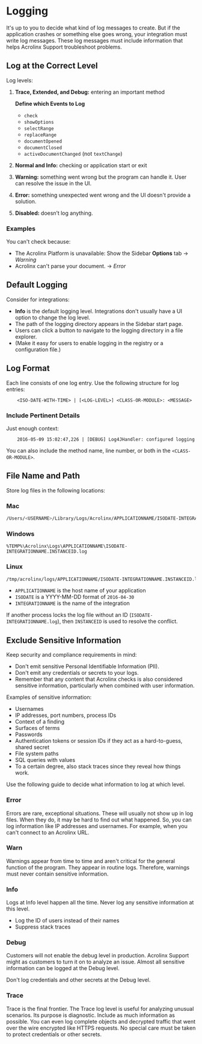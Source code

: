 # Logging

It's up to you to decide what kind of log messages to create. But if the application crashes or something else goes wrong,
your integration must write log messages. These log messages must include information that helps Acrolinx Support
troubleshoot problems.

## Log at the Correct Level

Log levels:

1. **Trace, Extended, and Debug:** entering an important method

    **Define which Events to Log**

    * `check`
    * `showOptions`
    * `selectRange`
    * `replaceRange`
    * `documentOpened`
    * `documentClosed`
    * `activeDocumentChanged` (not `textChange`)
2. **Normal and Info:** checking or application start or exit
3. **Warning:** something went wrong but the program can handle it. User can resolve the issue in the UI.
4. **Error:** something unexpected went wrong and the UI doesn't provide a solution.
5. **Disabled:** doesn’t log anything.

### Examples

You can't check because:

* The Acrolinx Platform is unavailable: Show the Sidebar **Options** tab → *Warning*
* Acrolinx can't parse your document. → *Error*

## Default Logging

Consider for integrations:

* **Info** is the default logging level. Integrations don't usually have a UI option to change the log level.
* The path of the logging directory appears in the Sidebar start page.
* Users can click a button to navigate to the logging directory in a file explorer.
* (Make it easy for users to enable logging in the registry or a configuration file.)

## Log Format

Each line consists of one log entry. Use the following structure for log entries:

```text
    <ISO-DATE-WITH-TIME> | [<LOG-LEVEL>] <CLASS-OR-MODULE>: <MESSAGE>
```

### Include Pertinent Details

Just enough context:

```text
    2016-05-09 15:02:47,226 | [DEBUG] Log4JHandler: configured logging
```

You can also include the method name, line number, or both in the `<CLASS-OR-MODULE>`.

## File Name and Path

Store log files in the following locations:

### Mac

```bash
/Users/<USERNAME>/Library/Logs/Acrolinx/APPLICATIONNAME/ISODATE-INTEGRATIONNAME.INSTANCEID.log
```

### Windows

```batch
%TEMP%\Acrolinx\Logs\APPLICATIONNAME\ISODATE-INTEGRATIONNAME.INSTANCEID.log
```

### Linux

```bash
/tmp/acrolinx/logs/APPLICATIONNAME/ISODATE-INTEGRATIONNAME.INSTANCEID.log
```

* `APPLICATIONNAME` is the host name of your application
* `ISODATE` is a YYYY-MM-DD format of `2016-04-30`
* `INTEGRATIONNAME` is the name of the integration

If another process locks the log file without an ID (`ISODATE-INTEGRATIONNAME.log`),
then `INSTANCEID` is used to resolve the conflict.

## Exclude Sensitive Information

Keep security and compliance requirements in mind:

* Don't emit sensitive Personal Identifiable Information (PII).
* Don't emit any credentials or secrets to your logs.
* Remember that any content that Acrolinx checks is also considered sensitive information, particularly when combined
  with user information.

Examples of sensitive information:

* Usernames
* IP addresses, port numbers, process IDs
* Context of a finding
* Surfaces of terms
* Passwords
* Authentication tokens or session IDs if they act as a hard-to-guess, shared secret
* File system paths
* SQL queries with values
* To a certain degree, also stack traces since they reveal how things work.

Use the following guide to decide what information to log at which level.

### Error

Errors are rare, exceptional situations. These will usually not show
up in log files. When they do, it may be hard to find out what
happened. So, you can log information like IP addresses
and usernames. For example, when you can't connect to an Acrolinx URL.

### Warn

Warnings appear from time to time and aren't critical for the
general function of the program. They appear in routine logs.
Therefore, warnings must never contain sensitive information.

### Info

Logs at Info level happen all the time.  Never log any sensitive information
at this level.

* Log the ID of users instead of their names
* Suppress stack traces

### Debug

Customers will not enable the debug level in production. Acrolinx Support might as
customers to turn it on to analyze an issue. Almost all sensitive information
can be logged at the Debug level.

Don't log credentials and other secrets at the Debug level.

### Trace

Trace is the final frontier. The Trace log level is useful for analyzing
unusual scenarios. Its purpose is diagnostic. Include as much information
as possible. You can even log complete objects and decrypted traffic
that went over the wire encrypted like HTTPS requests. No special
care must be taken to protect credentials or other secrets.
